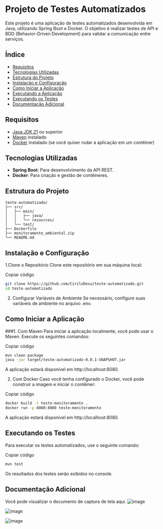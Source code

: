 # Projeto de Testes Automatizados

Este projeto é uma aplicação de testes automatizados desenvolvida em Java, utilizando Spring Boot e Docker. O objetivo é realizar testes de API e BDD (Behavior-Driven Development) para validar a comunicação entre serviços.

## Índice

- [Requisitos](#requisitos)
- [Tecnologias Utilizadas](#tecnologias-utilizadas)
- [Estrutura do Projeto](#estrutura-do-projeto)
- [Instalação e Configuração](#instalação-e-configuração)
- [Como Iniciar a Aplicação](#como-iniciar-a-aplicação)
- [Executando a Aplicação](#executando-a-aplicação)
- [Executando os Testes](#executando-os-testes)
- [Documentação Adicional](#documentação-adicional)

## Requisitos

- [Java JDK 21](https://www.oracle.com/java/technologies/javase/jdk21-archive-downloads.html) ou superior
- [Maven](https://maven.apache.org/) instalado
- [Docker](https://www.docker.com/get-started) instalado (se você quiser rodar a aplicação em um contêiner)

## Tecnologias Utilizadas

- **Spring Boot**: Para desenvolvimento da API REST.
- **Docker**: Para criação e gestão de contêineres.

## Estrutura do Projeto

```plaintext
teste-automatizado/
├── src/
│   ├── main/
│   │   ├── java/
│   │   └── resources/
│   └── test/
├── Dockerfile
├── monitoramento_ambiental.zip
└── README.md
````
## Instalação e Configuração
1.Clone o Repositório
Clone este repositório em sua máquina local:


Copiar código
```bash
git clone https://github.com/CiriloDesu/teste-automatizado.git
cd teste-automatizado
```

2. Configurar Variáveis de Ambiente
Se necessário, configure suas variáveis de ambiente no arquivo .env.

## Como Iniciar a Aplicação
###1. Com Maven
Para iniciar a aplicação localmente, você pode usar o Maven. Execute os seguintes comandos:


Copiar código
```bash
mvn clean package
java -jar target/teste-automatizado-0.0.1-SNAPSHOT.jar
```

A aplicação estará disponível em http://localhost:8080.


2. Com Docker
Caso você tenha configurado o Docker, você pode construir a imagem e iniciar o contêiner:


Copiar código
```bash
docker build -t teste-monitoramento .
docker run -p 8080:8080 teste-monitoramento
```
A aplicação estará disponível em http://localhost:8080.

## Executando os Testes
Para executar os testes automatizados, use o seguinte comando:


Copiar código
```bash
mvn test
```

Os resultados dos testes serão exibidos no console.




## Documentação Adicional
Você pode visualizar o documento de captura de tela aqui.
![image](https://github.com/user-attachments/assets/f1d34c1a-ba1a-4729-95b3-4d7d183bde90)

![image](https://github.com/user-attachments/assets/6a4a2ae5-199a-48e4-8448-961b7e99ea55)

![image](https://github.com/user-attachments/assets/d097bc0c-1202-4b7a-975f-1909693def5c)




